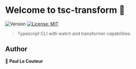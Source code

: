 # Welcome to tsc-transform 🚀
![Version](https://img.shields.io/badge/version-1.0.0-blue.svg?cacheSeconds=2592000)
[![License: MIT](https://img.shields.io/badge/License-MIT-yellow.svg)](#)

> Typescript CLI with watch and transformer capabilities.

## Author

👤 **Paul Le Couteur**
